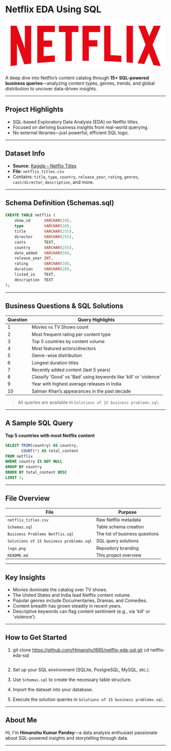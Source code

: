 #  Netflix EDA Using SQL

![Project Logo](https://github.com/Himanshu1685/netflix-eda-sql/blob/main/logo.png)

A deep dive into Netflix’s content catalog through **15+ SQL-powered business queries**—analyzing content types, genres, trends, and global distribution to uncover data-driven insights.

---

##  Project Highlights

- SQL-based Exploratory Data Analysis (EDA) on Netflix titles.
- Focused on deriving business insights from real-world querying.
- No external libraries—just powerful, efficient SQL logic.

---

##  Dataset Info

- **Source**: [Kaggle – Netflix Titles](https://www.kaggle.com/datasets/shivamb/netflix-shows)
- **File**: `netflix_titles.csv`
- Contains: `title`, `type`, `country`, `release_year`, `rating`, `genres`, `cast/director`, `description`, and more.

---

##  Schema Definition (Schemas.sql)

```sql
CREATE TABLE netflix (
    show_id      VARCHAR(10),
    type         VARCHAR(20),
    title        VARCHAR(255),
    director     VARCHAR(255),
    casts        TEXT,
    country      VARCHAR(255),
    date_added   VARCHAR(50),
    release_year INT,
    rating       VARCHAR(10),
    duration     VARCHAR(20),
    listed_in    TEXT,
    description  TEXT
);
```

---

##  Business Questions & SQL Solutions

| Question | Query Highlights |
|---------|-------------------|
| 1 | Movies vs TV Shows count |
| 2 | Most frequent rating per content type |
| 3 | Top 5 countries by content volume |
| 4 | Most featured actors/directors |
| 5 | Genre-wise distribution |
| 6 | Longest duration titles |
| 7 | Recently added content (last 5 years) |
| 8 | Classify 'Good' vs 'Bad' using keywords like 'kill' or 'violence' |
| 9 | Year with highest average releases in India |
|10 | Salman Khan’s appearances in the past decade |

> All queries are available in `Solutions of 15 business problems.sql`.

---

##  A Sample SQL Query

**Top 5 countries with most Netflix content**

```sql
SELECT TRIM(country) AS country,
       COUNT(*) AS total_content
FROM netflix
WHERE country IS NOT NULL
GROUP BY country
ORDER BY total_content DESC
LIMIT 5;
```

---

##  File Overview

| File | Purpose |
|------|---------|
| `netflix_titles.csv` | Raw Netflix metadata |
| `Schemas.sql` | Table schema creation |
| `Business Problems Netflix.sql` | The list of business questions |
| `Solutions of 15 business problems.sql` | SQL query solutions |
| `logo.png` | Repository branding |
| `README.md` | This project overview |

---

##  Key Insights

- Movies dominate the catalog over TV shows.
- The United States and India lead Netflix content volume.
- Popular genres include Documentaries, Dramas, and Comedies.
- Content breadth has grown steadily in recent years.
- Descriptive keywords can flag content sentiment (e.g., via 'kill' or 'violence').

---

##  How to Get Started

1. git clone https://github.com/Himanshu1685/netflix-eda-sql.git
cd netflix-eda-sql

   ```

2. Set up your SQL environment (SQLite, PostgreSQL, MySQL, etc.).

3. Use `Schemas.sql` to create the necessary table structure.

4. Import the dataset into your database.

5. Execute the solution queries in `Solutions of 15 business problems.sql`.

---

##  About Me

Hi, I'm **Himanshu Kumar Pandey**—a data analysis enthusiast passionate about SQL-powered insights and storytelling through data.

---


